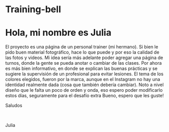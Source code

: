 # Training-bell
<h1> Hola, mi nombre es Julia</h1>
<p> El proyecto es una página de un personal trainer (mi hermano). Si bien le pido buen material fotográfico, hace lo que puede y por eso la calidad de las fotos y videos.
Mi idea sería más adelante poder agregar una página de turnos, donde la gente se pueda anotar o cambiar de las clases.
Por ahora es más bien informativo, en donde se explican las buenas prácticas y se sugiere la supervisión de un profesional para evitar lesiones.
El tema de los colores elegidos, fueron por la marca, aunque en el Instagram no hay una identidad realmente dada (cosa que también debería cambiar).
Noto a nivel diseño que le falta un poco de orden y onda, eso espero poder modificarlo estos días, seguramente para el desafío extra
Bueno, espero que les guste! </p>

<p>Saludos</p>
<br>
<p>Julia</p>

